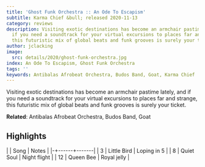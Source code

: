 ```yaml
---
title: 'Ghost Funk Orchestra :: An Ode To Escapism'
subtitle: Karma Chief &bull; released 2020-11-13
category: reviews
description: Visiting exotic destinations has become an armchair pastime lately, and
  if you need a soundtrack for your virtual excursions to places far and strange,
  this futuristic mix of global beats and funk grooves is surely your ticket.
author: jclacking
image:
  src: details/2020/ghost-funk-orchestra.jpg
index: An Ode To Escapism, Ghost Funk Orchestra
tags: ''
keywords: Antibalas Afrobeat Orchestra, Budos Band, Goat, Karma Chief
---
```

Visiting exotic destinations has become an armchair pastime lately, and if you need a soundtrack for your virtual excursions to places far and strange, this futuristic mix of global beats and funk grooves is surely your ticket.<!--more-->

**Related**: Antibalas Afrobeat Orchestra, Budos Band, Goat

## Highlights

| | Song | Notes |
|-+------+-------|
| 3 | Little Bird | Loping in 5 |
| 8 | Quiet Soul | Night flight |
| 12 | Queen Bee | Royal jelly |

